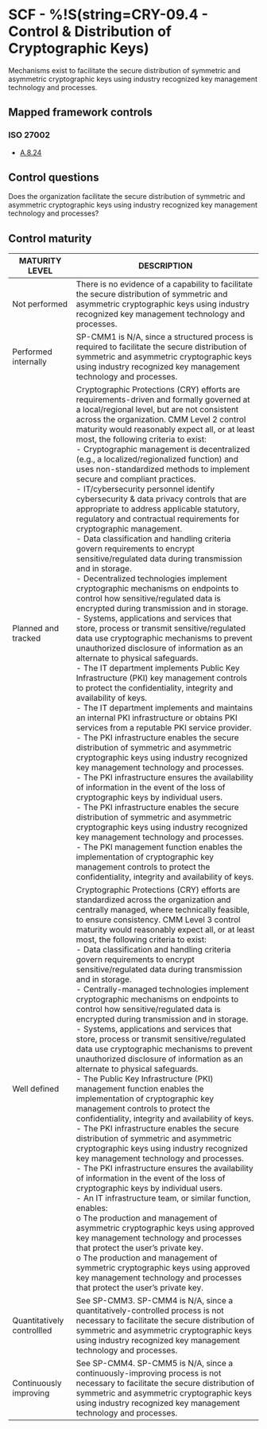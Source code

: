 # SCF - %!S(string=CRY-09.4 - Control & Distribution of Cryptographic Keys)
Mechanisms exist to facilitate the secure distribution of symmetric and asymmetric cryptographic keys using industry recognized key management technology and processes. 
## Mapped framework controls
### ISO 27002
- [A.8.24](../iso27002/a-8.md#a824)
## Control questions
Does the organization facilitate the secure distribution of symmetric and asymmetric cryptographic keys using industry recognized key management technology and processes? 
## Control maturity
|       MATURITY LEVEL       |                                                                                                                                                                                                                                                                                                                                                                                                                                                                                                                                                                                                                                                                                                                                                                                                                                                                                                                                                                                                                                                                                                DESCRIPTION                                                                                                                                                                                                                                                                                                                                                                                                                                                                                                                                                                                                                                                                                                                                                                                                                                                                                                                                                                                                                                                                                                |
|----------------------------|-----------------------------------------------------------------------------------------------------------------------------------------------------------------------------------------------------------------------------------------------------------------------------------------------------------------------------------------------------------------------------------------------------------------------------------------------------------------------------------------------------------------------------------------------------------------------------------------------------------------------------------------------------------------------------------------------------------------------------------------------------------------------------------------------------------------------------------------------------------------------------------------------------------------------------------------------------------------------------------------------------------------------------------------------------------------------------------------------------------------------------------------------------------------------------------------------------------------------------------------------------------------------------------------------------------------------------------------------------------------------------------------------------------------------------------------------------------------------------------------------------------------------------------------------------------------------------------------------------------------------------------------------------------------------------------------------------------------------------------------------------------------------------------------------------------------------------------------------------------------------------------------------------------------------------------------------------------------------------------------------------------------------------------------------------------------------------------------------------------------------------------------------------------------------------------------------------------|
| Not performed              | There is no evidence of a capability to facilitate the secure distribution of symmetric and asymmetric cryptographic keys using industry recognized key management technology and processes.                                                                                                                                                                                                                                                                                                                                                                                                                                                                                                                                                                                                                                                                                                                                                                                                                                                                                                                                                                                                                                                                                                                                                                                                                                                                                                                                                                                                                                                                                                                                                                                                                                                                                                                                                                                                                                                                                                                                                                                                              |
| Performed internally       | SP-CMM1 is N/A, since a structured process is required to facilitate the secure distribution of symmetric and asymmetric cryptographic keys using industry recognized key management technology and processes.                                                                                                                                                                                                                                                                                                                                                                                                                                                                                                                                                                                                                                                                                                                                                                                                                                                                                                                                                                                                                                                                                                                                                                                                                                                                                                                                                                                                                                                                                                                                                                                                                                                                                                                                                                                                                                                                                                                                                                                            |
| Planned and tracked        | Cryptographic Protections (CRY) efforts are requirements-driven and formally governed at a local/regional level, but are not consistent across the organization. CMM Level 2 control maturity would reasonably expect all, or at least most, the following criteria to exist:<br>- Cryptographic management is decentralized (e.g., a localized/regionalized function) and uses non-standardized methods to implement secure and compliant practices.<br>- IT/cybersecurity personnel identify cybersecurity & data privacy controls that are appropriate to address applicable statutory, regulatory and contractual requirements for cryptographic management.<br>- Data classification and handling criteria govern requirements to encrypt sensitive/regulated data during transmission and in storage.<br>- Decentralized technologies implement cryptographic mechanisms on endpoints to control how sensitive/regulated data is encrypted during transmission and in storage.<br>- Systems, applications and services that store, process or transmit sensitive/regulated data use cryptographic mechanisms to prevent unauthorized disclosure of information as an alternate to physical safeguards.<br>- The IT department implements Public Key Infrastructure (PKI) key management controls to protect the confidentiality, integrity and availability of keys.<br>- The IT department implements and maintains an internal PKI infrastructure or obtains PKI services from a reputable PKI service provider. <br>- The PKI infrastructure enables the secure distribution of symmetric and asymmetric cryptographic keys using industry recognized key management technology and processes. <br>- The PKI infrastructure ensures the availability of information in the event of the loss of cryptographic keys by individual users. <br>- The PKI infrastructure enables the secure distribution of symmetric and asymmetric cryptographic keys using industry recognized key management technology and processes. <br>- The PKI management function enables the implementation of cryptographic key management controls to protect the confidentiality, integrity and availability of keys. |
| Well defined               | Cryptographic Protections (CRY) efforts are standardized across the organization and centrally managed, where technically feasible, to ensure consistency. CMM Level 3 control maturity would reasonably expect all, or at least most, the following criteria to exist:<br>- Data classification and handling criteria govern requirements to encrypt sensitive/regulated data during transmission and in storage.<br>- Centrally-managed technologies implement cryptographic mechanisms on endpoints to control how sensitive/regulated data is encrypted during transmission and in storage.<br>- Systems, applications and services that store, process or transmit sensitive/regulated data use cryptographic mechanisms to prevent unauthorized disclosure of information as an alternate to physical safeguards.<br>- The Public Key Infrastructure (PKI) management function enables the implementation of cryptographic key management controls to protect the confidentiality, integrity and availability of keys.<br>- The PKI infrastructure enables the secure distribution of symmetric and asymmetric cryptographic keys using industry recognized key management technology and processes. <br>- The PKI infrastructure ensures the availability of information in the event of the loss of cryptographic keys by individual users. <br>- An IT infrastructure team, or similar function, enables:<br>o	The production and management of asymmetric cryptographic keys using approved key management technology and processes that protect the user’s private key. <br>o	The production and management of symmetric cryptographic keys using approved key management technology and processes that protect the user’s private key.                                                                                                                                                                                                                                                                                                                                                                                                                                                          |
| Quantitatively controllled | See SP-CMM3. SP-CMM4 is N/A, since a quantitatively-controlled process is not necessary to facilitate the secure distribution of symmetric and asymmetric cryptographic keys using industry recognized key management technology and processes.                                                                                                                                                                                                                                                                                                                                                                                                                                                                                                                                                                                                                                                                                                                                                                                                                                                                                                                                                                                                                                                                                                                                                                                                                                                                                                                                                                                                                                                                                                                                                                                                                                                                                                                                                                                                                                                                                                                                                           |
| Continuously improving     | See SP-CMM4. SP-CMM5 is N/A, since a continuously-improving process is not necessary to facilitate the secure distribution of symmetric and asymmetric cryptographic keys using industry recognized key management technology and processes.                                                                                                                                                                                                                                                                                                                                                                                                                                                                                                                                                                                                                                                                                                                                                                                                                                                                                                                                                                                                                                                                                                                                                                                                                                                                                                                                                                                                                                                                                                                                                                                                                                                                                                                                                                                                                                                                                                                                                              |
